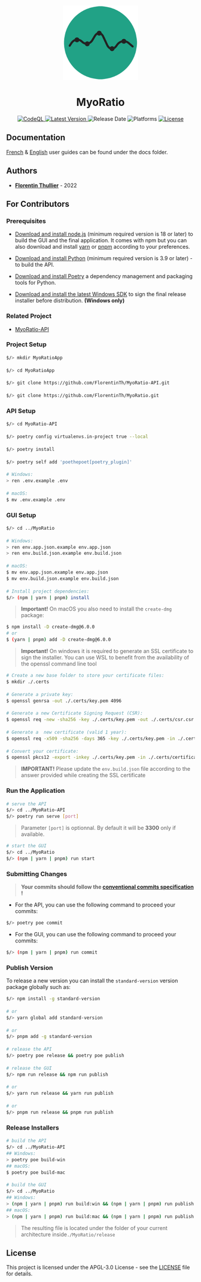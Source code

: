 <p align="center">
  <img src="./src/assets/icons/app.png" alt="MyoRatio" height="200px"/>
</p>

<div align="center">
  <h1>MyoRatio</h1>
</div>

<p align="center">
  <a href="https://github.com/FlorentinTh/MyoRatio/actions/workflows/github-code-scanning/codeql">
    <img src="https://img.shields.io/github/actions/workflow/status/FlorentinTh/MyoRatio/github-code-scanning/codeql?style=for-the-badge&label=CodeQL" alt="CodeQL" />
  <a href="https://github.com/FlorentinTh/MyoRatio/releases">
    <img src="https://img.shields.io/github/release/FlorentinTh/MyoRatio?style=for-the-badge" alt="Latest Version" />
  </a>
  <img src="https://img.shields.io/github/release-date/florentinth/MyoRatio?style=for-the-badge" alt="Release Date" />
  <img src="https://img.shields.io/badge/platforms-windows%20%26%20macOS%20-lightseagreen?style=for-the-badge" alt="Platforms" />
  <a href="https://github.com/FlorentinTh/MyoRatio/blob/main/LICENSE">
    <img src="https://img.shields.io/github/license/florentinth/MyoRatio?style=for-the-badge" alt="License" />
  </a>
</p>

## Documentation

[French](docs/guide-utilisateur.pdf) & [English](docs/user-guide.pdf) user guides can be found under the docs folder.

## Authors

- [**Florentin Thullier**](https://github.com/FlorentinTh) - 2022

## For Contributors

### Prerequisites

- [Download and install node.js](https://nodejs.org/) (minimum required version is 18 or later) to build the GUI and the final application. It comes with npm but you can also download and install [yarn](https://yarnpkg.com/getting-started/install) or [pnpm](https://pnpm.io/installation) according to your preferences.

- [Download and install Python](https://www.python.org/downloads/) (minimum required version is 3.9 or later) - to build the API.

- [Download and install Poetry](https://python-poetry.org/docs/) a dependency management and packaging tools for Python.

- [Download and install the latest Windows SDK](https://developer.microsoft.com/en-US/windows/downloads/windows-sdk/) to sign the final release installer before distribution. **(Windows only)**

### Related Project

- [MyoRatio-API](https://github.com/FlorentinTh/MyoRatio-API)


### Project Setup

```sh
$/> mkdir MyoRatioApp

$/> cd MyoRatioApp

$/> git clone https://github.com/FlorentinTh/MyoRatio-API.git

$/> git clone https://github.com/FlorentinTh/MyoRatio.git
```

### API Setup

```sh
$/> cd MyoRatio-API

$/> poetry config virtualenvs.in-project true --local

$/> poetry install

$/> poetry self add 'poethepoet[poetry_plugin]'

# Windows:
> ren .env.example .env

# macOS:
$ mv .env.example .env
```

### GUI Setup

```sh
$/> cd ../MyoRatio

# Windows:
> ren env.app.json.example env.app.json
> ren env.build.json.example env.build.json

# macOS:
$ mv env.app.json.example env.app.json
$ mv env.build.json.example env.build.json

# Install project dependencies:
$/> (npm | yarn | pnpm) install
```

> **Important!** On macOS you also need to install the ```create-dmg``` package:

```sh
$ npm install -D create-dmg@6.0.0
# or
$ (yarn | pnpm) add -D create-dmg@6.0.0
```
> **Important!** On windows it is required to generate an SSL certificate to sign the installer. You can use WSL to benefit from the availability of the openssl command line tool

```sh
# Create a new base folder to store your certificate files:
$ mkdir ./.certs

# Generate a private key:
$ openssl genrsa -out ./.certs/key.pem 4096

# Generate a new Certificate Signing Request (CSR):
$ openssl req -new -sha256 -key ./.certs/key.pem -out ./.certs/csr.csr

# Generate a  new certificate (valid 1 year):
$ openssl req -x509 -sha256 -days 365 -key ./.certs/key.pem -in ./.certs/csr.csr -out ./.certs/certificate.pem

# Convert your certificate:
$ openssl pkcs12 -export -inkey ./.certs/key.pem -in ./.certs/certificate.pem -out ./.certs/certificate.pfx
```

> **IMPORTANT!** Please update the ```env.build.json``` file according to the answer provided while creating the SSL certificate

### Run the Application
```sh
# serve the API
$/> cd ../MyoRatio-API
$/> poetry run serve [port]
```

> Parameter ```[port]``` is optionnal. By default it will be  **3300** only if available.

```sh
# start the GUI
$/> cd ../MyoRatio
$/> (npm | yarn | pnpm) run start
```

### Submitting Changes

> **Your commits should follow the [conventional commits specification](https://www.conventionalcommits.org/en/v1.0.0/) !**

- For the API, you can use the following command to proceed your commits:

```sh
$/> poetry poe commit
```

- For the GUI, you can use the following command to proceed your commits:

```sh
$/> (npm | yarn | pnpm) run commit
```

### Publish Version

To release a new version you can install the ```standard-version``` version package globally such as:

```sh
$/> npm install -g standard-version

# or
$/> yarn global add standard-version

# or
$/> pnpm add -g standard-version

# release the API
$/> poetry poe release && poetry poe publish

# release the GUI
$/> npm run release && npm run publish

# or
$/> yarn run release && yarn run publish

# or
$/> pnpm run release && pnpm run publish
```


### Release Installers

```sh
# build the API
$/> cd ../MyoRatio-API
## Windows:
> poetry poe build-win
## macOS:
$ poetry poe build-mac

# build the GUI
$/> cd ../MyoRatio
## Windows:
> (npm | yarn | pnpm) run build:win && (npm | yarn | pnpm) run publish:win
## macOS:
> (npm | yarn | pnpm) run build:mac && (npm | yarn | pnpm) run publish:mac

```

> The resulting file is located under the folder of your current architecture inside```./MyoRatio/release```


## License

This project is licensed under the APGL-3.0 License - see the [LICENSE](LICENSE) file for details.
